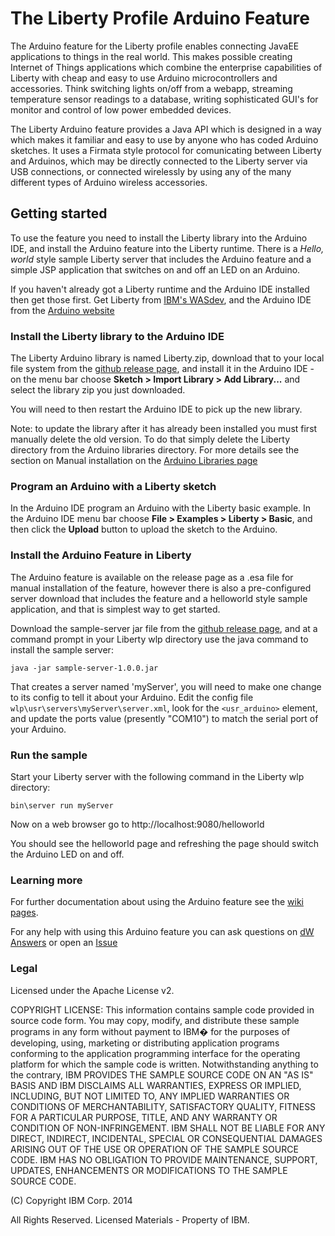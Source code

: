 # The Liberty Profile Arduino Feature 

The Arduino feature for the Liberty profile enables connecting JavaEE applications to things in the real world. This makes possible creating Internet of Things applications which combine the enterprise capabilities of Liberty with cheap and easy to use Arduino microcontrollers and accessories. Think switching lights on/off from a webapp, streaming temperature sensor readings to a database, writing sophisticated GUI's for monitor and control of low power embedded devices. 

The Liberty Arduino feature provides a Java API which is designed in a way which makes it familiar and easy to use by anyone who has coded Arduino sketches. It uses a Firmata style protocol for comunicating between Liberty and Arduinos, which may be directly connected to the Liberty server via USB connections, or connected wirelessly by using any of the many different types of Arduino wireless accessories.

## Getting started

To use the feature you need to install the Liberty library into the Arduino IDE, and install the Arduino feature into the Liberty runtime. There is a *Hello, world* style sample Liberty server that includes the Arduino feature and a simple JSP application that switches on and off an LED on an Arduino.

If you haven't already got a Liberty runtime and the Arduino IDE installed then get those first. Get Liberty from [IBM's WASdev](https://developer.ibm.com/wasdev/downloads/liberty-profile-using-non-eclipse-environments/), and the Arduino IDE from the [Arduino website](http://arduino.cc/en/main/software) 

### Install the Liberty library to the Arduino IDE

The Liberty Arduino library is named Liberty.zip, download that to your local file system from the [github release page](http://github.com/WASdev/sample.arduino.wlp/releases/download/v1.0.0/Liberty.zip), and install it in the Arduino IDE - on the menu bar choose **Sketch > Import Library > Add Library...** and select the library zip you just downloaded. 

You will need to then restart the Arduino IDE to pick up the new library. 

Note: to update the library after it has already been installed you must first manually delete the old version. To do that simply delete the Liberty directory from the Arduino libraries directory. For more details see the section on Manual installation on the [Arduino Libraries page](http://arduino.cc/en/Guide/Libraries)

### Program an Arduino with a Liberty sketch

In the Arduino IDE program an Arduino with the Liberty basic example. In the Arduino IDE menu bar choose **File > Examples > Liberty > Basic**, and then click the **Upload** button to upload the sketch to the Arduino. 

### Install the Arduino Feature in Liberty

The Arduino feature is available on the release page as a .esa file for manual installation of the feature, however there is also a pre-configured server download that includes the feature and a helloworld style sample application, and that is simplest way to get started.

Download the sample-server jar file from the [github release page](http://github.com/WASdev/sample.arduino.wlp/releases/download/v1.0.0/sample-server-1.0.0.jar), and at a command prompt in your Liberty wlp directory use the java command to install the sample server:

```java -jar sample-server-1.0.0.jar```

That creates a server named 'myServer', you will need to make one change to its config to tell it about your Arduino. Edit the config file ```wlp\usr\servers\myServer\server.xml```, look for the ```<usr_arduino>``` element, and update the ports value (presently "COM10") to match the serial port of your Arduino.

### Run the sample

Start your Liberty server with the following command in the Liberty wlp directory:

```bin\server run myServer```

Now on a web browser go to http://localhost:9080/helloworld 

You should see the helloworld page and refreshing the page should switch the Arduino LED on and off.

### Learning more

For further documentation about using the Arduino feature see the [wiki pages](http://github.com/WASdev/sample.arduino.wlp/wiki).

For any help with using this Arduino feature you can ask questions on [dW Answers](https://developer.ibm.com/answers/questions/) or open an [Issue](https://github.com/WASdev/sample.arduino.wlp/issues)

### Legal

Licensed under the Apache License v2.

COPYRIGHT LICENSE: This information contains sample code provided in source code form. You may copy, modify, and distribute these sample programs in any form without payment to IBM� for the purposes of developing, using, marketing or distributing application programs conforming to the application programming interface for the operating platform for which the sample code is written. Notwithstanding anything to the contrary, IBM PROVIDES THE SAMPLE SOURCE CODE ON AN "AS IS" BASIS AND IBM DISCLAIMS ALL WARRANTIES, EXPRESS OR IMPLIED, INCLUDING, BUT NOT LIMITED TO, ANY IMPLIED WARRANTIES OR CONDITIONS OF MERCHANTABILITY, SATISFACTORY QUALITY, FITNESS FOR A PARTICULAR PURPOSE, TITLE, AND ANY WARRANTY OR CONDITION OF NON-INFRINGEMENT. IBM SHALL NOT BE LIABLE FOR ANY DIRECT, INDIRECT, INCIDENTAL, SPECIAL OR CONSEQUENTIAL DAMAGES ARISING OUT OF THE USE OR OPERATION OF THE SAMPLE SOURCE CODE. IBM HAS NO OBLIGATION TO PROVIDE MAINTENANCE, SUPPORT, UPDATES, ENHANCEMENTS OR MODIFICATIONS TO THE SAMPLE SOURCE CODE. 

(C) Copyright IBM Corp. 2014
 
All Rights Reserved. Licensed Materials - Property of IBM.  
